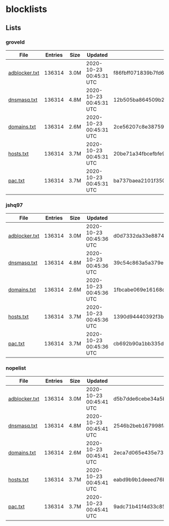 # blocklists

## Lists

### groveld

|File|Entries|Size|Updated|Hash|
|-|-|-|-|-|
|[adblocker.txt](https://raw.githubusercontent.com/groveld/blocklists/lists/groveld/adblocker.txt)|136314|3.0M|2020-10-23 00:45:31 UTC|f86fbff071839b7fd647c4ee2d47cb5a79acec7b|
|[dnsmasq.txt](https://raw.githubusercontent.com/groveld/blocklists/lists/groveld/dnsmasq.txt)|136314|4.8M|2020-10-23 00:45:31 UTC|12b505ba864509b276af6c04a93171f0e0bc3858|
|[domains.txt](https://raw.githubusercontent.com/groveld/blocklists/lists/groveld/domains.txt)|136314|2.6M|2020-10-23 00:45:31 UTC|2ce56207c8e38759ec32c1e330fb6942c87628c5|
|[hosts.txt](https://raw.githubusercontent.com/groveld/blocklists/lists/groveld/hosts.txt)|136314|3.7M|2020-10-23 00:45:31 UTC|20be71a34fbcefbfe9c64d2b5a2aadbc36feb72d|
|[pac.txt](https://raw.githubusercontent.com/groveld/blocklists/lists/groveld/pac.txt)|136314|3.7M|2020-10-23 00:45:31 UTC|ba737baea2101f350fd40bdd8f51955f2356fdaa|

### jshq97

|File|Entries|Size|Updated|Hash|
|-|-|-|-|-|
|[adblocker.txt](https://raw.githubusercontent.com/groveld/blocklists/lists/jshq97/adblocker.txt)|136314|3.0M|2020-10-23 00:45:36 UTC|d0d7332da33e8874e2788433338d93ae5e88c43c|
|[dnsmasq.txt](https://raw.githubusercontent.com/groveld/blocklists/lists/jshq97/dnsmasq.txt)|136314|4.8M|2020-10-23 00:45:36 UTC|39c54c863a5a379ed2beb9ff1968d37de59a52a7|
|[domains.txt](https://raw.githubusercontent.com/groveld/blocklists/lists/jshq97/domains.txt)|136314|2.6M|2020-10-23 00:45:36 UTC|1fbcabe069e16168d946a3d799185c269bf3125d|
|[hosts.txt](https://raw.githubusercontent.com/groveld/blocklists/lists/jshq97/hosts.txt)|136314|3.7M|2020-10-23 00:45:36 UTC|1390d94440392f3b5c26b54e6d762cc885544651|
|[pac.txt](https://raw.githubusercontent.com/groveld/blocklists/lists/jshq97/pac.txt)|136314|3.7M|2020-10-23 00:45:36 UTC|cb692b90a1bb335d1c113abe117d2a9b46543d13|

### nopelist

|File|Entries|Size|Updated|Hash|
|-|-|-|-|-|
|[adblocker.txt](https://raw.githubusercontent.com/groveld/blocklists/lists/nopelist/adblocker.txt)|136314|3.0M|2020-10-23 00:45:41 UTC|d5b7dde6cebe34a5b5c10de4f58e765fb5cf664f|
|[dnsmasq.txt](https://raw.githubusercontent.com/groveld/blocklists/lists/nopelist/dnsmasq.txt)|136314|4.8M|2020-10-23 00:45:41 UTC|2546b2beb167998fa5d0695a281eee38dd309cd6|
|[domains.txt](https://raw.githubusercontent.com/groveld/blocklists/lists/nopelist/domains.txt)|136314|2.6M|2020-10-23 00:45:41 UTC|2eca7d065e435e730e086e337bcb7e22244f0075|
|[hosts.txt](https://raw.githubusercontent.com/groveld/blocklists/lists/nopelist/hosts.txt)|136314|3.7M|2020-10-23 00:45:41 UTC|eabd9b9b1deeed76b6a9f8555663e31b7ad5b124|
|[pac.txt](https://raw.githubusercontent.com/groveld/blocklists/lists/nopelist/pac.txt)|136314|3.7M|2020-10-23 00:45:41 UTC|9adc71b41f4d33c8553e56d0277cffafd2de640f|
